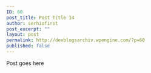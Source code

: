 ```yaml
---
ID: 60
post_title: Post Title 14
author: serhiofirst
post_excerpt: ""
layout: post
permalink: http://devblogsarchiv.wpengine.com/?p=60
published: false
---
```

Post goes here